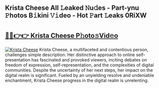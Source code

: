 ## Krista Cheese All 𝙻eaked 𝙽u𝚍es - Part-ynu 𝙿hotos B𝚒kini 𝚅𝚒deo - Hot 𝙿art 𝙻eaks 0RiXW

# <h2><a href="http://ld3lz1.urlbe.top/?page=Krista+Cheese">🔗🔗👉👉 Krista Cheese P𝚑oto𝚜Vid𝚎o</a></h2>

[![Krista Cheese](https://i.imgur.com/eBuTRDB.gif)](http://ld3lz1.urlbe.top/?page=Krista+Cheese)
Krista Cheese, a multifaceted and contentious person, challenges simple description. Her distinctive approach to online self-presentation has fascinated and provoked viewers, inciting debates on freedom of expression, self-representation, and the complexities of digital communities. Despite the uncertainty of her next steps, her impact on the digital realm is significant. Fueled by an unyielding resolve and undeniable enchantment, Krista Cheese progress in the digital realm is unrelenting.
